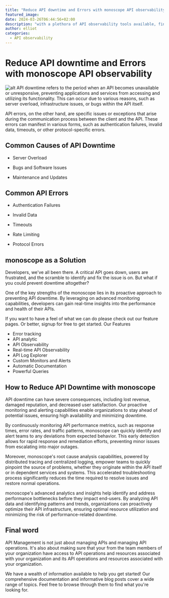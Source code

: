 ```yaml
---
title: "Reduce API downtime and Errors with monoscope API observability"
featured_image: 
date: 2024-03-26T06:44:56+02:00
description: "with a plethora of API observability tools available, finding the right one can feel like navigating a labyrinth."
author: elliot
categories:
  - API observability
---
```


# Reduce API downtime and Errors with monoscope API observability

![alt](./api-downtime.avif)
API downtime refers to the period when an API becomes unavailable or unresponsive, preventing applications and services from accessing and utilizing its functionality. This can occur due to various reasons, such as server overload, infrastructure issues, or bugs within the API itself.

API errors, on the other hand, are specific issues or exceptions that arise during the communication process between the client and the API. These errors can manifest in various forms, such as authentication failures, invalid data, timeouts, or other protocol-specific errors.

## Common Causes of API Downtime

- Server Overload

- Bugs and Software Issues

- Maintenance and Updates

## Common API Errors

- Authentication Failures

- Invalid Data

-  Timeouts

- Rate Limiting

-  Protocol Errors

## monoscope as a Solution

Developers, we've all been there. A critical API goes down, users are frustrated, and the scramble to identify and fix the issue is on. But what if you could prevent downtime altogether?

One of the key strengths of the monoscope lies in its proactive approach to preventing API downtime. By leveraging on advanced monitoring capabilities, developers can gain real-time insights into the performance and health of their APIs. 

If you want to have a feel of what we can do please check out our feature pages. Or better, signup for free to get started.
Our Features

- Error tracking
- API analytic
- API Observability
- Real-time API Observability
- API Log Explorer
- Custom Monitors and Alerts
- Automatic Documentation
- Powerful Queries

## How to Reduce API Downtime with monoscope

API downtime can have severe consequences, including lost revenue, damaged reputation, and decreased user satisfaction. Our proactive monitoring and alerting capabilities enable organizations to stay ahead of potential issues, ensuring high availability and minimizing downtime.

By continuously monitoring API performance metrics, such as response times, error rates, and traffic patterns, monoscope can quickly identify and alert teams to any deviations from expected behavior. This early detection allows for rapid response and remediation efforts, preventing minor issues from escalating into major outages.

Moreover, monoscope's root cause analysis capabilities, powered by distributed tracing and centralized logging, empower teams to quickly pinpoint the source of problems, whether they originate within the API itself or in dependent services and systems. This accelerated troubleshooting process significantly reduces the time required to resolve issues and restore normal operations.

monoscope's advanced analytics and insights help identify and address performance bottlenecks before they impact end-users. By analyzing API data and identifying patterns and trends, organizations can proactively optimize their API infrastructure, ensuring optimal resource utilization and minimizing the risk of performance-related downtime.

## Final word

API Management is not just about managing APIs and managing API operations. It's also about making sure that your from the team members of your organization have access to API operations and resources associated with your organization and its API operations    and resources associated with your organization. 

We have a wealth of information available to help you get started! Our comprehensive documentation and informative blog posts cover a wide range of topics.  Feel free to browse through them to find what you're looking for.

